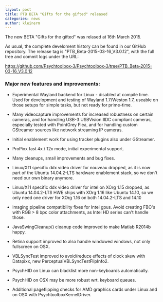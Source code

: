 ```yaml
---
layout: post
title: PTB BETA "Gifts for the gifted" released
categories: news
author: kleinerm
---
```


The new BETA "Gifts for the gifted" was relased at 16th March 2015.

As usual, the complete develoment history can be found in our GitHub
repository. The release tag is "PTB_Beta-2015-03-16_V3.0.12", with the
full tree and commit logs under the URL:

<https://github.com/Psychtoolbox-3/Psychtoolbox-3/tree/PTB_Beta-2015-03-16_V3.0.12>

### Major new features and improvements:

-   Experimental Wayland backend for Linux - disabled at compile time.
    Used for development and testing of Wayland 1.7/Weston 1.7, useable
    on those setups for simple tasks, but not ready for prime-time.

-   Many videocapture improvements for increased robustness on certain
    cameras, and for handling USB-3 USBVision IIDC compliant cameras,
    especially tested with PointGrey Flea, and for handling custom
    GStreamer sources like network streaming IP cameras.

-   Initial enablement work for using tracker plugins also under GStreamer.

-   ProPixx fast 4x / 12x mode, initial experimental support.

-   Many cleanups, small improvements and bug fixes.

-   Linux/X11 specific ddx video driver for nouveau dropped, as it
    is now part of the Ubuntu 14.04.2-LTS hardware enablement stack,
    so we don't need our own binary anymore.

-   Linux/X11 specific ddx video driver for intel on XOrg 1.15
    dropped, as Ubuntu 14.04.2-LTS HWE ships with XOrg 1.16 like
    Ubuntu 14.10, so we only need one driver for XOrg 1.16 on both
    14.04.2-LTS and 14.10

-   Imaging pipeline compatibility fixes for Intel gpus. Avoid creating
    FBO's with RGB > 8 bpc color attachments, as Intel HD series can't
    handle those.

-   JavaSwingCleanup() cleanup code improved to make Matlab R2014b
    happy.

-   Retina support improved to also handle windowed windows, not only
    fullscreen on OSX.

-   VBLSyncTest improved to avoid/reduce effects of clock skew with
    Datapixx, new PerceptualVBLSyncTestFlipInfo2.

-   PsychHID on Linux can blacklist more non-keyboards automatically.

-   PsychHID on OSX may be more robust wrt. keyboard queues.

-   Additional pageflipping checks for AMD graphics cards under Linux
    and on OSX with PsychtoolboxKernelDriver.
